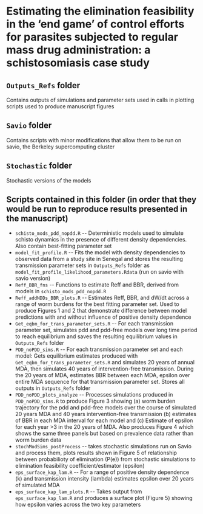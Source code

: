 # Estimating the elimination feasibility in the ‘end game’ of control efforts for parasites subjected to regular mass drug administration: a schistosomiasis case study  

## `Outputs_Refs` folder  
Contains outputs of simulations and parameter sets used in calls in plotting scripts used to produce manuscript figures  

## `Savio` folder  
Contains scripts with minor modifications that allow them to be run on savio, the Berkeley supercomputing cluster

## `Stochastic` folder  
Stochastic versions of the models 

## Scripts contained in this folder (in order that they would be run to reproduce results presented in the manuscript)  
+ `schisto_mods_pdd_nopdd.R` -- Deterministic models used to simulate schisto dynamics in the presence of different density dependencies. Also contain best-fitting parameter set   
+ `model_fit_profile.R` -- Fits the model with density dependencies to observed data from a study site in Senegal and stores the resulting transmission parameter sets in `Outputs_Refs` folder as `model_fit_profile_likelihood_parameters.Rdata` (run on savio with savio version)  
+ `Reff_BBR_fns` -- Functions to estimate Reff and BBR, derived from models in `schisto_mods_pdd_nopdd.R`  
+ `Reff_addNDDs_BBR_plots.R` -- Estimates Reff, BBR, and dW/dt across a range of worm burdens for the best fitting parameter set. Used to produce Figures 1 and 2 that demonstrate difference between model predictions with and without influence of positive density dependence  
+ `Get_eqbm_for_trans_parameter_sets.R` -- For each transmission parameter set, simulates pdd and pdd-free models over long time period to reach equilibrium and saves the resulting equilibrium values in `Outputs_Refs` folder  
+ `PDD_noPDD_sims.R` -- For each transmission parameter set and each model: Gets equilibrium estimates produced with `Get_eqbm_for_trans_parameter_sets.R` and simulates 20 years of annual MDA, then simulates 40 years of intervention-free transmission. During the 20 years of MDA, estimates BBR between each MDA, epsilon over entire MDA sequence for that transmission parameter set. Stores all outputs in `Outputs_Refs` folder  
+ `PDD_noPDD_plots_analyze` -- Processes simulations produced in `PDD_noPDD_sims.R` to produce Figure 3 showing (a) worm burden trajectory for the pdd and pdd-free models over the course of simulated 20 years MDA and 40 years intervention-free transmission (b) estimates of BBR in each MDA interval for each model and (c) Estimate of epsilon for each year >3 in the 20 years of MDA. Also produces Figure 4 which shows the same three panels but based on prevalence data rather than worm burden data  
+ `stochModSims_postProcess` -- takes stochastic simulations run on Savio and process them, plots results shown in Figure 5 of relationship between probabilioty of elimination (P(e)) from stochastic simulations to elimination feasibility coefficient/estimator (epsilon)  
+ `eps_surface_kap_lam.R` -- For a range of positive density dependence (k) and transmission intensity (lambda) estimates epsilon over 20 years of simulated MDA  
+ `eps_surface_kap_lam_plots.R` -- Takes output from `eps_surface_kap_lam.R` and produces a surface plot (Figure 5) showing how epsilon varies across the two key parameters  
